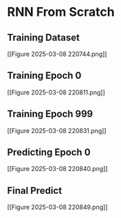 # RNN From Scratch
## Training Dataset
[[Figure 2025-03-08 220744.png]]

## Training Epoch 0
[[Figure 2025-03-08 220811.png]]

## Training Epoch 999
[[Figure 2025-03-08 220831.png]]

## Predicting Epoch 0
[[Figure 2025-03-08 220840.png]]

## Final Predict
[[Figure 2025-03-08 220849.png]]
